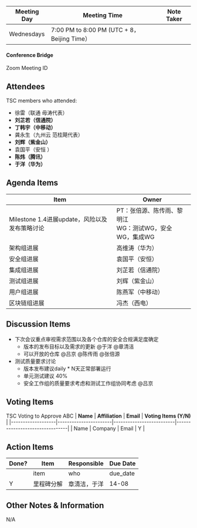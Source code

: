 | Meeting Day | Meeting Time | Note Taker |
| --- | --- | --- |
| Wednesdays | 7:00 PM to 8:00 PM (UTC + 8，Beijing Time） |     |

#### Conference Bridge

Zoom Meeting ID


## Attendees
TSC members who attended:

- 徐雷（联通 毋涛代表）
-    **刘芷若（信通院）**    
-    **丁韩宇（中移动）**   
-   龚永生（九州云 范桂飓代表）      
-    **刘辉（紫金山）**   
-  袁国平（安恒 ）
-    **陈炜（腾讯）**   
-    **于洋（华为）**   

## Agenda Items

Item | Owner
---- | ----
Milestone 1.4进展update，风险以及发布策略讨论 | PT：张倍源、陈传雨、黎明江<br>WG：测试WG，安全WG，集成WG 
架构组进展 | 高维涛（华为）
安全组进展 | 袁国平（安恒）
集成组进展 | 刘芷若（信通院）
测试组进展 | 刘辉（紫金山）
用户组进展 | 陈燕军（中移动）
区块链组进展 | 冯杰（西电）

## Discussion Items

- 下次会议重点审视需求范围以及各个仓库的安全合规满足度确定
    - 版本的发布目标以及需求的更新 @于洋 @章清洁 
    - 可以开放的仓库 @吕京 @陈传雨 @张倍源 
- 测试质量要求讨论
    - 版本发布建议daily * N天正常部署运行
    - 单元测试建议 40%
    - 安全工作组的质量要求考虑和测试工作组协同考虑 @吕京 



## Voting Items
TSC Voting to Approve ABC
| **Name**          | **Affiliation**       | **Email**                |  **Voting Items (Y/N)** |
|-------------------|-----------------------|--------------------------|--------------------------------|
| Name              | Company                   | Email           |         Y         |


## Action Items
| Done? | Item | Responsible | Due Date |
| ---- | ---- | ---- | ---- |
| | item | who | due_date |
|Y| 里程碑分解 | 章清洁，于洋| 14-08 |

## Other Notes & Information
N/A
